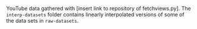 YouTube data gathered with [insert link to repository of fetchviews.py]. The 
`interp-datasets` folder contains linearly interpolated versions of some of the 
data sets in `raw-datasets`.
